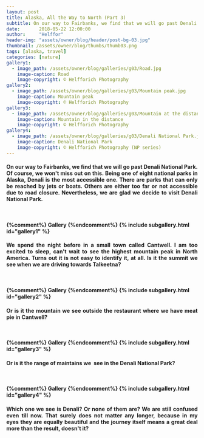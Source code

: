```yaml
---
layout: post
title: Alaska, All the Way to North (Part 3)
subtitle: On our way to Fairbanks, we find that we will go past Denali National Park. Of course, we won't miss out on this. Being one of eight national parks in Alaska, Denali is the most accessible one. There are parks that can only be reached by jets or boats. Others are either too far or not accessible due...
date:       2018-05-22 12:00:00
author:     "Helffor"
header-img: "assets/owner/blog/header/post-bg-03.jpg"
thumbnail: /assets/owner/blog/thumbs/thumb03.png
tags: [alaska, travel]
categories: [nature]
gallery1: 
  - image_path: /assets/owner/blog/galleries/g03/Road.jpg
    image-caption: Road
    image-copyright: © Helfforich Photography
gallery2: 
  - image_path: /assets/owner/blog/galleries/g03/Mountain peak.jpg
    image-caption: Mountain peak
    image-copyright: © Helfforich Photography
gallery3: 
  - image_path: /assets/owner/blog/galleries/g03/Mountain at the distance.jpg
    image-caption: Mountain in the distance
    image-copyright: © Helfforich Photography
gallery4: 
  - image_path: /assets/owner/blog/galleries/g03/Denali National Park.jpg
    image-caption: Denali National Park
    image-copyright: © Helfforich Photography (NP series)
---
```



<h4><p style='text-align: justify;'>
On our way to Fairbanks, we find that we will go past Denali National Park. Of course, we won't miss out on this. Being one of eight national parks in Alaska, Denali is the most accessible one. There are parks that can only be reached by jets or boats. Others are either too far or not accessible due to road closure. Nevertheless, we are glad we decide to visit Denali National Park.
</p><h4>
<br>

{%comment%} Gallery {%endcomment%}
{% include subgallery.html id="gallery1" %}


<h4><p style='text-align: justify;'>
We spend the night before in a small town called Cantwell. I am too excited to sleep, can't wait to see the highest mountain peak in North America. Turns out it is not easy to identify it, at all. Is it the summit we see when we are driving towards Talkeetna?
</p><h4>
<br>

{%comment%} Gallery {%endcomment%}
{% include subgallery.html id="gallery2" %}


<h4><p style='text-align: justify;'>
Or is it the mountain we see outside the restaurant where we have meat pie in Cantwell? 
</p><h4>
<br>

{%comment%} Gallery {%endcomment%}
{% include subgallery.html id="gallery3" %}


<h4><p style='text-align: justify;'>
Or is it the range of maintains we  see in the Denali National Park?
</p><h4>
<br>

{%comment%} Gallery {%endcomment%}
{% include subgallery.html id="gallery4" %}


<h4><p style='text-align: justify;'>
Which one we see is Denali? Or none of them are? We are still confused even till now. That surely does not matter any longer, because in my eyes they are equally beautiful and the journey itself means a great deal more than the result, doesn't it?
</p><h4>


